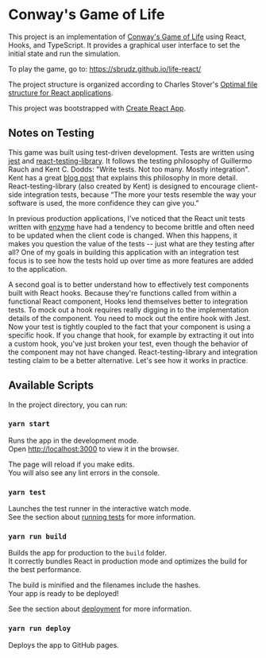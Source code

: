 # Conway's Game of Life

This project is an implementation of [Conway's Game of Life](https://en.wikipedia.org/wiki/Conway's_Game_of_Life) using React, Hooks, and TypeScript. It provides a graphical user interface to set the initial state and run the simulation.

To play the game, go to: https://sbrudz.github.io/life-react/

The project structure is organized according to Charles Stover's [Optimal file structure for React applications](https://medium.com/@Charles_Stover/optimal-file-structure-for-react-applications-f3e35ad0a145).

This project was bootstrapped with [Create React App](https://github.com/facebook/create-react-app).

## Notes on Testing

This game was built using test-driven development. Tests are written using [jest](https://jestjs.io/) and [react-testing-library](https://github.com/testing-library/react-testing-library). It follows the testing philosophy of Guillermo Rauch and Kent C. Dodds: "Write tests. Not too many. Mostly integration". Kent has a great [blog post](https://kentcdodds.com/blog/write-tests) that explains this philosophy in more detail. React-testing-library (also created by Kent) is designed to encourage client-side integration tests, because “The more your tests resemble the way your software is used, the more confidence they can give you.”

In previous production applications, I've noticed that the React unit tests written with [enzyme](https://airbnb.io/enzyme/) have had a tendency to become brittle and often need to be updated when the client code is changed. When this happens, it makes you question the value of the tests -- just what are they testing after all? One of my goals in building this application with an integration test focus is to see how the tests hold up over time as more features are added to the application.

A second goal is to better understand how to effectively test components built with React hooks. Because they're functions called from within a functional React component, Hooks lend themselves better to integration tests. To mock out a hook requires really digging in to the implementation details of the component. You need to mock out the entire hook with Jest. Now your test is tightly coupled to the fact that your component is using a specific hook. If you change that hook, for example by extracting it out into a custom hook, you've just broken your test, even though the behavior of the component may not have changed. React-testing-library and integration testing claim to be a better alternative. Let's see how it works in practice.

## Available Scripts

In the project directory, you can run:

### `yarn start`

Runs the app in the development mode.<br>
Open [http://localhost:3000](http://localhost:3000) to view it in the browser.

The page will reload if you make edits.<br>
You will also see any lint errors in the console.

### `yarn test`

Launches the test runner in the interactive watch mode.<br>
See the section about [running tests](https://facebook.github.io/create-react-app/docs/running-tests) for more information.

### `yarn run build`

Builds the app for production to the `build` folder.<br>
It correctly bundles React in production mode and optimizes the build for the best performance.

The build is minified and the filenames include the hashes.<br>
Your app is ready to be deployed!

See the section about [deployment](https://facebook.github.io/create-react-app/docs/deployment) for more information.

### `yarn run deploy`

Deploys the app to GitHub pages.
